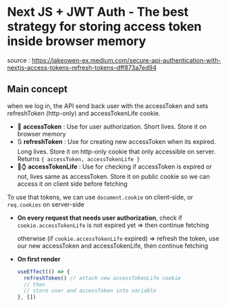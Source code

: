 # Next JS + JWT Auth - The best strategy for storing access token inside browser memory

source : https://jakeowen-ex.medium.com/secure-api-authentication-with-nextjs-access-tokens-refresh-tokens-dff873a7ed94

## Main concept

when we log in, the API send back user with the accessToken and sets refreshToken (http-only) and accessTokenLife cookie.

- 🔑 **accessToken** : Use for user authorization. Short lives. Store it on browser memory
- 🔃 **refreshToken** : Use for creating new accessToken when its expired. Long lives. Store it on http-only cookie that only accessible on server. Returns `{ accessToken, accessTokenLife }`
- 🔑⌚ **accessTokenLife** : Use for checking if accessToken is expired or not, lives same as accessToken. Store it on public cookie so we can access it on client side before fetching

To use that tokens, we can use `document.cookie` on client-side, or `req.cookies` on server-side

- **On every request that needs user authorization**, check if `cookie.accessTokenLife` is not expired yet => then continue fetching

  otherwise (if `cookie.accessTokenLife` expired) => refresh the token, use our new accessToken and accessTokenLife, then continue fetching

- **On first render**
  ```ts
  useEffect(() => {
    refreshToken() // attach new accessTokenLife cookie
    // then
    // store user and accessToken into variable
  }, [])
  ```
